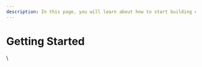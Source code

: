 ```yaml
---
description: In this page, you will learn about how to start building on Sonic.
---
```


# Getting Started

\

